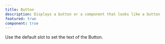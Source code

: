 ```yaml
---
title: Button
description: Displays a button or a component that looks like a button.
featured: true
component: true
---
```




Use the default slot to set the text of the Button.
